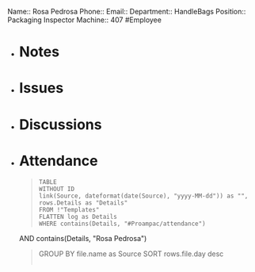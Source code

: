 Name:: Rosa Pedrosa
Phone:: 
Email:: 
Department:: HandleBags
Position:: Packaging Inspector
Machine:: 407
#Employee
- # Notes
- # Issues
- # Discussions
- # Attendance
  
  > ```dataview
  > TABLE
  > WITHOUT ID
  > link(Source, dateformat(date(Source), "yyyy-MM-dd")) as "",
  > rows.Details as "Details"
  > FROM !"Templates"
  > FLATTEN log as Details
  > WHERE contains(Details, "#Proampac/attendance")
   AND contains(Details, "Rosa Pedrosa")
  > GROUP BY file.name as Source
  > SORT rows.file.day desc
  > ```